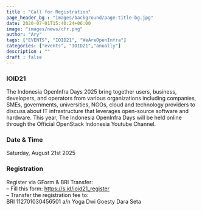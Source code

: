```yaml
---
title : "Call for Registration"
page_header_bg : "images/background/page-title-bg.jpg"
date: 2020-07-01T15:40:24+06:00
image: "images/news/cfr.png"
author: "Ary"
tags: ["EVENTS", "IOID21", "WeAreOpenInfra"]
categories: ["events", "IOID21","anually"]
description : ""
draft : false
---
```

### IOID21
The Indonesia OpenInfra Days 2025 bring together users, business, developers, and operators from various organizations including companies, SMEs, governments, universities, NGOs, cloud and technology providers to discuss about IT infrastructure that leverages open-source software and hardware. This year, The Indonesia OpenInfra Days will be held online through the Official OpenStack Indonesia Youtube Channel.


### Date & Time
Saturday, August 21st 2025

### Registration
Register via GForm & BRI Transfer:<br />
– Fill this form: https://s.id/ioid21_register<br />
– Transfer the registration fee to:<br />
BRI 112701030456501 a/n Yoga Dwi Goesty Dara Seta
